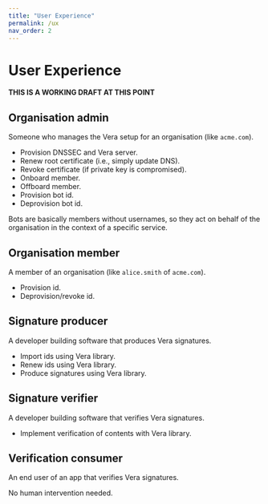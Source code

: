 ```yaml
---
title: "User Experience"
permalink: /ux
nav_order: 2
---
```


# User Experience

**THIS IS A WORKING DRAFT AT THIS POINT**

## Organisation admin

Someone who manages the Vera setup for an organisation (like `acme.com`).

- Provision DNSSEC and Vera server.
- Renew root certificate (i.e., simply update DNS).
- Revoke certificate (if private key is compromised).
- Onboard member.
- Offboard member.
- Provision bot id.
- Deprovision bot id.

Bots are basically members without usernames, so they act on behalf of the organisation in the context of a specific service.

## Organisation member

A member of an organisation (like `alice.smith` of `acme.com`).

- Provision id.
- Deprovision/revoke id.

## Signature producer

A developer building software that produces Vera signatures.

- Import ids using Vera library.
- Renew ids using Vera library.
- Produce signatures using Vera library.

## Signature verifier

A developer building software that verifies Vera signatures.

- Implement verification of contents with Vera library.

## Verification consumer

An end user of an app that verifies Vera signatures.

No human intervention needed.

